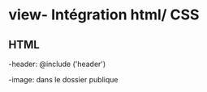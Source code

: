 # view- Intégration html/ CSS


## HTML

-header: @include ('header')

-image: dans le dossier publique
